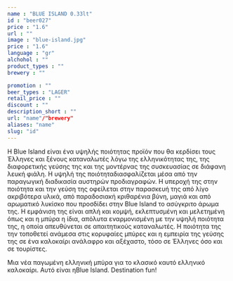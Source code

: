 ```yaml
---
name : "BLUE ISLAND 0.33lt"
id : "beer027"
price : "1.6"
url : ""
image : "blue-island.jpg"
price : "1.6"
language : "gr"
alchohol : ""
product_types : ""
brewery : ""

promotion : ""
beer_types : "LAGER"
retail_price : ""
discount : ""
description_short : ""
url: "name"/"brewery"
aliases: "name"
slug: "id"
---
```


H Blue Island είναι ένα υψηλής ποιότητας προϊόν που θα κερδίσει τους Έλληνες και ξένους καταναλωτές λόγω της ελληνικότητας της, της διαφορετικής γεύσης της και της μοντέρνας της συσκευασίας σε διάφανη λευκή φιάλη. Η υψηλή της ποιότηταδιασφαλίζεται μέσα από την παραγωγική διαδικασία αυστηρών προδιαγραφών. Η υπεροχή της στην ποιότητα και την γεύση της οφείλεται στην παρασκευή της από λίγο ακριβότερα υλικά, από παραδοσιακή κριθαρένια βύνη, μαγιά και από αρωματικό λυκίσκο που προσδίδει στην Blue Island το ασύγκριτο άρωμα της. Η εμφάνιση της είναι απλή και κομψή, εκλεπτυσμένη και μελετημένη όπως και η μπύρα η ίδια, απόλυτα εναρμονισμένη με την υψηλή ποιότητα της, η οποία απευθύνεται σε απαιτητικούς καταναλωτές. Η ποιότητα της την τοποθετεί ανάμεσα στις κορυφαίες μπύρες και η εμπειρία της γεύσης της σε ένα καλοκαίρι ανάλαφρο και αξέχαστο, τόσο σε Έλληνες όσο και σε τουρίστες.

Μια νέα παγωμένη ελληνική μπύρα για το κλασικό καυτό ελληνικό καλοκαίρι. Αυτό είναι ηBlue Island. Destination fun!